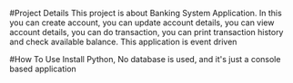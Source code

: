 #Project Details
This project is about Banking System Application.
In this you can create account,
you can update account details,
you can view account details,
you can do transaction,
you can print transaction history and check available balance.
This application is event driven 

#How To Use
Install Python,
No database is used, and it's just a console based application


